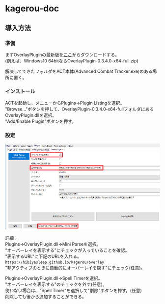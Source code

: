 # kagerou-doc

## 導入方法

### 準備

まずOverlayPluginの最新版を[ここ](https://github.com/hibiyasleep/OverlayPlugin/releases/latest)からダウンロードする。  
(例えば、Windows10 64bitならOverlayPlugin-0.3.4.0-x64-full.zip)

解凍してできたフォルダをACT本体(Advanced Combat Tracker.exe)のある場所に置く。

### インストール

ACTを起動し、メニューからPlugins->Plugin Listingを選択。  
"Browse..."ボタンを押して、OverlayPlugin-0.3.4.0-x64-fullフォルダにあるOverlayPlugin.dllを選択。  
"Add/Enable Plugin"ボタンを押す。

### 設定

![settings](https://raw.githubusercontent.com/xkainanai/kagerou-doc/master/img/settings.png)

詳細：  
Plugins->OverlayPlugin.dll->Mini Parseを選択。  
"オーバーレイを表示する"にチェックが入っていることを確認。  
"表示するURL"に下記のURLを入れる。  
`https://hibiyasleep.github.io/kagerou/overlay`  
"非アクティブのときに自動的にオーバーレイを隠す"にチェック(任意)。

Plugins->OverlayPlugin.dll->Spell Timerを選択。  
"オーバーレイを表示する"のチェックを外す(任意)。  
使わない場合は、"Spell Timer"を選択して"削除"ボタンを押す。(任意)  
削除しても後から追加することができる。
